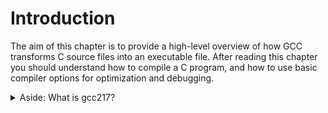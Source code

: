 # Introduction

The aim of this chapter is to provide a high-level overview of how GCC transforms C source files into an executable file.  After reading this chapter you should understand how to compile a C program, and how to use basic compiler options for optimization and debugging.



<details>

<summary>Aside: What is gcc217?</summary>

In COS217, `gcc217` is used instead of `gcc`. It's important to understand that `gcc217` isn't a different compiler; it's simply a shortcut, or an 'alias', set up on armlab to make your life easier. When you type `gcc217`, it's the same as typing gcc with the following options: `gcc -Wall -Wextra -Wno-unused-parameter -ansi -pedantic`. Let's break down what each of these options does:

1. **`-Wall`**: This option tells `gcc` to show you all ("all") warning messages. Warnings are like helpful hints that something might be wrong with your code, even though it might still work.
2. **`-Wextra`**: This goes beyond `-Wall`, showing you even more warnings. It's like having an extra careful check of your code.
3. **`-Wno-unused-parameter`**: Sometimes, you might write a function with parameters (pieces of information) that you end up not using. Normally, `gcc` would warn you about this, but this option tells it not to worry about unused parameters.
4. **`-ansi`**: This ensures your code sticks to the ANSI standard, which is a set of rules for how C code should be written. It's like making sure you're using the 'official' version of C.
5. **`-pedantic`**: This makes `gcc` even stricter, ensuring that every part of your code follows the official standards to the letter. It's like having a very strict teacher checking your work.

So, whenever you use `gcc217` on ArmLab, you're automatically including all these helpful settings. It's a way to make sure you're writing good, clean code and learning the best practices in programming!

</details>

